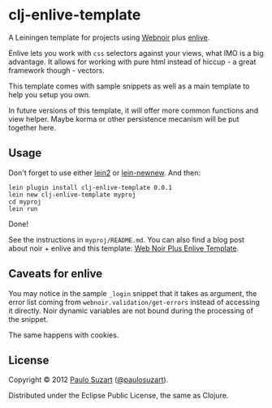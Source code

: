 # clj-enlive-template

A Leiningen template for projects using [Webnoir](http://www.webnoir.org/) plus  [enlive](https://github.com/cgrand/enlive). 

Enlive lets you work with `css` selectors against your views, what IMO is a big advantage. It allows for working with pure html instead of hiccup - a great framework though - vectors.

This template comes with sample snippets as well as a main template to help you setup you own.

In future versions of this template, it will offer more common functions and view helper. Maybe korma or other persistence mecanism will be put together here.


## Usage

Don't forget to use either [lein2](http://leiningen.org/) or [lein-newnew](https://github.com/Raynes/lein-newnew). And then:

    lein plugin install clj-enlive-template 0.0.1
    lein new clj-enlive-template myproj
    cd myproj
    lein run

Done!

See the instructions in `myproj/README.md`. You can also find a blog post about noir + enlive and this template: [Web Noir Plus Enlive Template](http://paulosuzart.github.com/blog/2012/03/25/web-noir-plus-enlive-template/).

## Caveats for enlive

You may notice in the sample `_login` snippet that it takes as argument, the error list coming from `webnoir.validation/get-errors` instead of accessing it directly. Noir dynamic variables are not bound during the processing of the snippet.

The same happens with cookies.


## License

Copyright © 2012 [Paulo Suzart](http://paulosuzart.github.com/) ([@paulosuzart](http://twitter.com/paulosuzart)). 

Distributed under the Eclipse Public License, the same as Clojure.

